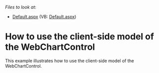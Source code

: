 <!-- default file list -->
*Files to look at*:

* [Default.aspx](./CS/WebSite/Default.aspx) (VB: [Default.aspx](./VB/WebSite/Default.aspx))
<!-- default file list end -->
# How to use the client-side model of the WebChartControl


<p>This example illustrates how to use the client-side model of the WebChartControl.</p>

<br/>


